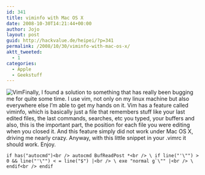```yaml
---
id: 341
title: viminfo with Mac OS X
date: 2008-10-30T14:21:44+00:00
author: Jojo
layout: post
guid: http://hackvalue.de/heipei/?p=341
permalink: /2008/10/30/viminfo-with-mac-os-x/
aktt_tweeted:
  - 1
categories:
  - Apple
  - Geekstuff
---
```

<img src="/weblog/vim_logo.png" alt="Vim" class="alignleft" />Finally, I found a solution to something that has really been bugging me for quite some time. I use vim, not only on my linux machine but also everywhere else I&#8217;m able to get my hands on it. Vim has a feature called viminfo, which is basically just a file that remembers stuff like your last edited files, the last commands, searches, etc you typed, your buffers and also, this is the important part, the position for each file you were editing when you closed it. And this feature simply did not work under Mac OS X, driving me nearly crazy. Anyway, with this little snippet in your .vimrc it should work. Enjoy.
  
``if has("autocmd")<br />
    autocmd BufReadPost *<br />
	\ if line("'\"") > 0 && line("'\"") < = line("$") |<br />
	\ exe "normal g`\"" |<br />
	\ endif<br />
endif``